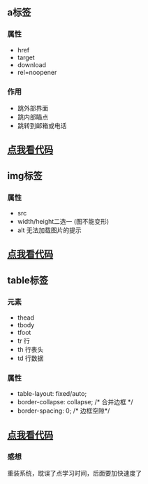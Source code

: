 ## a标签

### 属性
* href
* target
* download
* rel=noopener

### 作用
* 跳外部界面
* 跳内部瞄点
* 跳转到邮箱或电话


<a href="/a-href.html">点我看代码</a>
--- 
## img标签

### 属性
* src
* width/height二选一 (图不能变形)
* alt 无法加载图片的提示


<a href="/image.html">点我看代码</a>
--- 
## table标签

### 元素
* thead
* tbody
* tfoot
* tr 行
* th 行表头
* td 行数据

### 属性
* table-layout: fixed/auto;
* border-collapse: collapse; /* 合并边框 */
* border-spacing: 0; /* 边框空隙*/


<a href="/image.html">点我看代码</a>
---   
### 感想
重装系统，耽误了点学习时间，后面要加快速度了